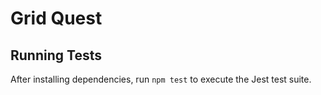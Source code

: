# Grid Quest

## Running Tests

After installing dependencies, run `npm test` to execute the Jest test suite.
